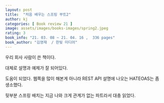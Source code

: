 ```yaml
---
layout: post
title:  "처음 배우는 스프링 부트2"
author: kj
categories: [ Book review 21 ]
image: assets/images/books-images/spring2.jpeg
rating: 3
book_info: "21. 03. 08 ~ 21. 04. 16 ,  336 pages"
book_author: "김영재  / 한빛 미디어"
---
```

우리 회사 사람이 쓴 책이다.

대체로 설명과 예제가 잘 되어있다. 

도움이 되었다. 웹쪽을 많이 해본게 아니라 REST API 설명에 나오는 HATEOAS는 좀 생소했다.

뒷부분 스프링 배치는 지금 나와 크게 관계가 없는 파트라서 대충 읽었다.

